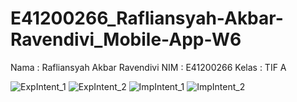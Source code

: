 # E41200266_Rafliansyah-Akbar-Ravendivi_Mobile-App-W6

Nama  : Rafliansyah Akbar Ravendivi
NIM   : E41200266
Kelas : TIF A

![ExpIntent_1](https://user-images.githubusercontent.com/75109149/137567918-fb95c452-d207-4ff0-9333-98a73e095251.jpg)
![ExpIntent_2](https://user-images.githubusercontent.com/75109149/137567919-1fddd29b-2af3-462a-9eb1-01626da42a7b.jpg)
![ImpIntent_1](https://user-images.githubusercontent.com/75109149/137567920-13153e82-e90c-4333-83d9-f520b632877e.png)
![ImpIntent_2](https://user-images.githubusercontent.com/75109149/137567922-586247f7-6c89-4a47-8100-7c68fe662f26.png)
